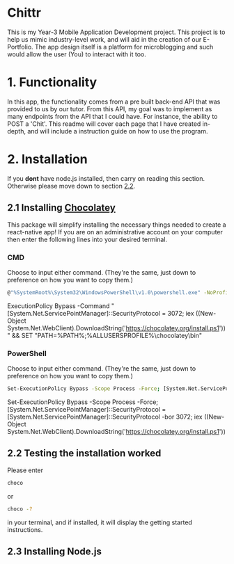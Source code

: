 # Chittr
This is my Year-3 Mobile Application Development project. This project is to help us mimic industry-level work, and will aid in the creation of our E-Portfolio. The app design itself is a platform for microblogging and such would allow the user (You) to interact with it too.

# 1. Functionality
In this app, the functionality comes from a pre built back-end API that was provided to us by our tutor. From this API, my goal was to implement as many endpoints from the API that I could have. For instance, the ability to POST a 'Chit'. This readme will cover each page that I have created in-depth, and will include a instruction guide on how to use the program.

# 2. Installation
If you **dont** have node.js installed, then carry on reading this section. Otherwise please move down to section [2.2](#23-installing-nodejs).
## 2.1 Installing [Chocolatey](https://chocolatey.org/docs/installation)
This package will simplify installing the necessary things needed to create a react-native app! If you are on an administrative account on your computer then enter the following lines into your desired terminal.
### CMD
Choose to input either command. (They're the same, just down to preference on how you want to copy them.)
```bash
@"%SystemRoot%\System32\WindowsPowerShell\v1.0\powershell.exe" -NoProfile -InputFormat None -ExecutionPolicy Bypass -Command " [System.Net.ServicePointManager]::SecurityProtocol = 3072; iex ((New-Object System.Net.WebClient).DownloadString('https://chocolatey.org/install.ps1'))" && SET "PATH=%PATH%;%ALLUSERSPROFILE%\chocolatey\bin"
```
ExecutionPolicy Bypass -Command " [System.Net.ServicePointManager]::SecurityProtocol = 3072; iex ((New-Object System.Net.WebClient).DownloadString('https://chocolatey.org/install.ps1'))" && SET "PATH=%PATH%;%ALLUSERSPROFILE%\chocolatey\bin"

### PowerShell
Choose to input either command. (They're the same, just down to preference on how you want to copy them.)
```bash
Set-ExecutionPolicy Bypass -Scope Process -Force; [System.Net.ServicePointManager]::SecurityProtocol = [System.Net.ServicePointManager]::SecurityProtocol -bor 3072; iex ((New-Object System.Net.WebClient).DownloadString('https://chocolatey.org/install.ps1'))
```
Set-ExecutionPolicy Bypass -Scope Process -Force; [System.Net.ServicePointManager]::SecurityProtocol = [System.Net.ServicePointManager]::SecurityProtocol -bor 3072; iex ((New-Object System.Net.WebClient).DownloadString('https://chocolatey.org/install.ps1'))
## 2.2 Testing the installation worked
Please enter
```bash
choco
```
or
```bash
choco -?
```
in your terminal, and if installed, it will display the getting started instructions.
## 2.3 Installing Node.js
